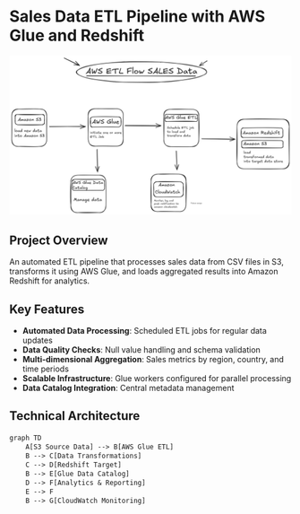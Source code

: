 # Sales Data ETL Pipeline with AWS Glue and Redshift

![AWS ETL Flow](flow8.excalidraw.png)

## Project Overview
An automated ETL pipeline that processes sales data from CSV files in S3, transforms it using AWS Glue, and loads aggregated results into Amazon Redshift for analytics.

## Key Features
- **Automated Data Processing**: Scheduled ETL jobs for regular data updates
- **Data Quality Checks**: Null value handling and schema validation
- **Multi-dimensional Aggregation**: Sales metrics by region, country, and time periods
- **Scalable Infrastructure**: Glue workers configured for parallel processing
- **Data Catalog Integration**: Central metadata management

## Technical Architecture
```mermaid
graph TD
    A[S3 Source Data] --> B[AWS Glue ETL]
    B --> C[Data Transformations]
    C --> D[Redshift Target]
    B --> E[Glue Data Catalog]
    D --> F[Analytics & Reporting]
    E --> F
    B --> G[CloudWatch Monitoring]
